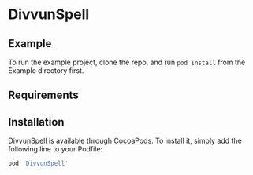 # DivvunSpell

## Example

To run the example project, clone the repo, and run `pod install` from the Example directory first.

## Requirements

## Installation

DivvunSpell is available through [CocoaPods](https://cocoapods.org). To install
it, simply add the following line to your Podfile:

```ruby
pod 'DivvunSpell'
```

